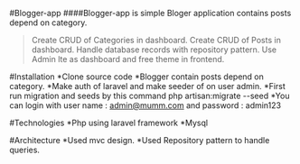 #Blogger-app
####Blogger-app is simple Bloger application contains posts depend on category.

 >Create CRUD of Categories in dashboard.
 >Create CRUD of Posts in dashboard.
 >Handle database records with repository pattern. 
 >Use Admin lte as dashboard and free theme in frontend.
 
#Installation
 *Clone source code 
 *Blogger contain posts depend on category.
 *Make auth of laravel and make seeder of on user admin.
 *First run migration and seeds by this command php artisan:migrate --seed
 *You can login with user name : admin@mumm.com
 and password : admin123

#Technologies
 *Php using laravel framework
 *Mysql

#Architecture
 *Used mvc design.
 *Used Repository  pattern to handle queries.
